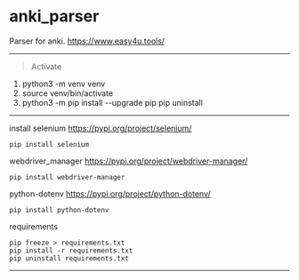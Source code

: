 # anki_parser
Parser for anki.
https://www.easy4u.tools/
___
>Activate
1. python3 -m venv venv
2. source venv/bin/activate
3. python3 -m pip install --upgrade pip
pip uninstall <packagename>
___

install selenium 
https://pypi.org/project/selenium/

    pip install selenium

webdriver_manager
https://pypi.org/project/webdriver-manager/
 
    pip install webdriver-manager

python-dotenv
https://pypi.org/project/python-dotenv/
 
    pip install python-dotenv

requirements

    pip freeze > requirements.txt 
    pip install -r requirements.txt
    pip uninstall requirements.txt

___
